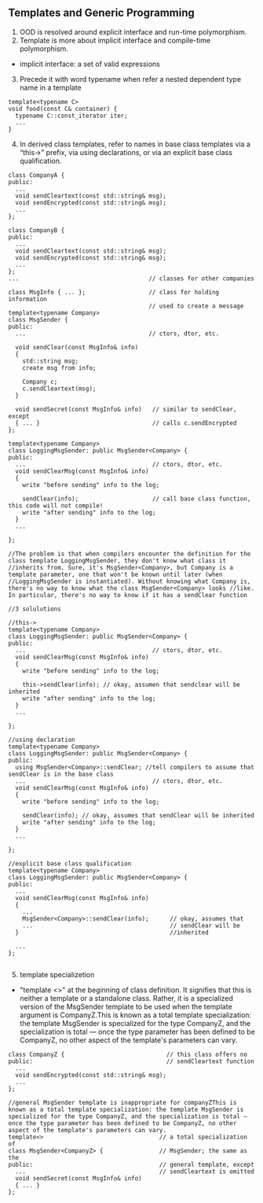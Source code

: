 ## Templates and Generic Programming

1. OOD is resolved around explicit interface and run-time polymorphism.
2. Template is more about implicit interface and compile-time polymorphism.
- implicit interface: a set of valid expressions
3. Precede it with word typename when refer a nested dependent type name in a template
```
template<typename C>
void food(const C& container) {
  typename C::const_iterator iter;
  ... 
}
```

4. In derived class templates, refer to names in base class templates via a “this->” prefix, via using declarations, or via an explicit base class qualification.

```
class CompanyA {
public:
  ...
  void sendCleartext(const std::string& msg);
  void sendEncrypted(const std::string& msg);
  ...
};

class CompanyB {
public:
  ...
  void sendCleartext(const std::string& msg);
  void sendEncrypted(const std::string& msg);
  ...
};
...                                     // classes for other companies

class MsgInfo { ... };                  // class for holding information
                                        // used to create a message
template<typename Company>
class MsgSender {
public:
  ...                                   // ctors, dtor, etc.

  void sendClear(const MsgInfo& info)
  {
    std::string msg;
    create msg from info;

    Company c;
    c.sendCleartext(msg);
  }

  void sendSecret(const MsgInfo& info)   // similar to sendClear, except
  { ... }                                // calls c.sendEncrypted
};

template<typename Company>
class LoggingMsgSender: public MsgSender<Company> {
public:
  ...                                    // ctors, dtor, etc.
  void sendClearMsg(const MsgInfo& info)
  {
    write "before sending" info to the log;

    sendClear(info);                     // call base class function, this code will not compile!
    write "after sending" info to the log;
  }
  ...

};

//The problem is that when compilers encounter the definition for the class template LoggingMsgSender, they don't know what class it //inherits from. Sure, it's MsgSender<Company>, but Company is a template parameter, one that won't be known until later (when //LoggingMsgSender is instantiated). Without knowing what Company is, there's no way to know what the class MsgSender<Company> looks //like. In particular, there's no way to know if it has a sendClear function

//3 solulutions

//this->
template<typename Company>
class LoggingMsgSender: public MsgSender<Company> {
public:
  ...                                    // ctors, dtor, etc.
  void sendClearMsg(const MsgInfo& info)
  {
    write "before sending" info to the log;

    this->sendClear(info); // okay, assumen that sendclear will be inherited
    write "after sending" info to the log;
  }
  ...

};

//using declaration
template<typename Company>
class LoggingMsgSender: public MsgSender<Company> {
public:
  using MsgSender<Company>::sendClear; //tell compilers to assume that sendClear is in the base class
  ...                                    // ctors, dtor, etc.
  void sendClearMsg(const MsgInfo& info)
  {
    write "before sending" info to the log;

    sendClear(info); // okay, assumes that sendClear will be inherited
    write "after sending" info to the log;
  }
  ...

};

//explicit base class qualification
template<typename Company>
class LoggingMsgSender: public MsgSender<Company> {
public:
  ...
  void sendClearMsg(const MsgInfo& info)
  {
    ...
    MsgSender<Company>::sendClear(info);      // okay, assumes that
    ...                                       // sendClear will be
  }                                           //inherited

  ...
};


```
5. template specializetion
- "template <>" at the beginning of class definition. It signifies that this is neither a template or a standalone class. Rather, it is a specialized version of the MsgSender template to be used when the template argument is CompanyZ.This is known as a total template specialization: the template MsgSender is specialized for the type CompanyZ, and the specialization is total — once the type parameter has been defined to be CompanyZ, no other aspect of the template's parameters can vary.
```
class CompanyZ {                             // this class offers no
public:                                      // sendCleartext function
  ...
  void sendEncrypted(const std::string& msg);
  ...
};

//general MsgSender template is inappropriate for companyZThis is known as a total template specialization: the template MsgSender is specialized for the type CompanyZ, and the specialization is total — once the type parameter has been defined to be CompanyZ, no other aspect of the template's parameters can vary.
template<>                                 // a total specialization of
class MsgSender<CompanyZ> {                // MsgSender; the same as the
public:                                    // general template, except
  ...                                      // sendCleartext is omitted
  void sendSecret(const MsgInfo& info)
  { ... }
};
```
